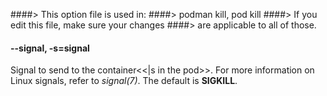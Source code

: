####> This option file is used in:
####>   podman kill, pod kill
####> If you edit this file, make sure your changes
####> are applicable to all of those.
#### **--signal**, **-s**=**signal**

Signal to send to the container<<|s in the pod>>. For more information on Linux signals, refer to *signal(7)*.
The default is **SIGKILL**.
